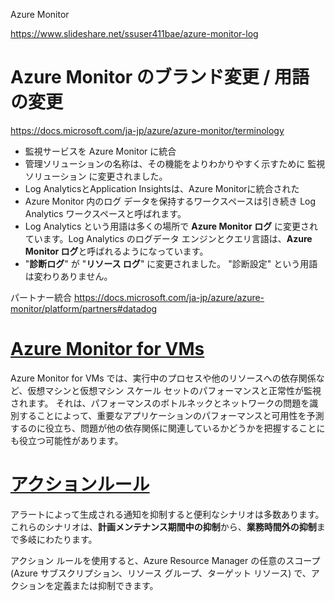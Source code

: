 Azure Monitor



https://www.slideshare.net/ssuser411bae/azure-monitor-log


# Azure Monitor のブランド変更 / 用語の変更

https://docs.microsoft.com/ja-jp/azure/azure-monitor/terminology

- 監視サービスを Azure Monitor に統合
- 管理ソリューションの名称は、その機能をよりわかりやすく示すために 監視ソリューション に変更されました。
- Log AnalyticsとApplication Insightsは、Azure Monitorに統合された
- Azure Monitor 内のログ データを保持するワークスペースは引き続き Log Analytics ワークスペースと呼ばれます。
- Log Analytics という用語は多くの場所で **Azure Monitor ログ** に変更されています。Log Analytics のログデータ エンジンとクエリ言語は、**Azure Monitor ログ**と呼ばれるようになっています。
- "**診断ログ**" が "**リソース ログ**" に変更されました。 "診断設定" という用語は変わりありません。



パートナー統合
https://docs.microsoft.com/ja-jp/azure/azure-monitor/platform/partners#datadog

# [Azure Monitor for VMs](https://docs.microsoft.com/ja-jp/azure/azure-monitor/insights/vminsights-overview)

Azure Monitor for VMs では、実行中のプロセスや他のリソースへの依存関係など、仮想マシンと仮想マシン スケール セットのパフォーマンスと正常性が監視されます。 それは、パフォーマンスのボトルネックとネットワークの問題を識別することによって、重要なアプリケーションのパフォーマンスと可用性を予測するのに役立ち、問題が他の依存関係に関連しているかどうかを把握することにも役立つ可能性があります。

# [アクションルール](https://docs.microsoft.com/ja-jp/azure/azure-monitor/platform/alerts-action-rules?tabs=portal)

アラートによって生成される通知を抑制すると便利なシナリオは多数あります。 これらのシナリオは、**計画メンテナンス期間中の抑制**から、**業務時間外の抑制**まで多岐にわたります。 

アクション ルールを使用すると、Azure Resource Manager の任意のスコープ (Azure サブスクリプション、リソース グループ、ターゲット リソース) で、アクションを定義または抑制できます。

